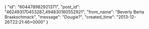  {
   "id": "604478982921371",
   "post_id": "462493170453287_494830160552921",
   "from_name": "Beverly Berta Braakschmack",
   "message": "Dougie?",
   "created_time": "2013-12-26T22:21:46+0000"
 }
